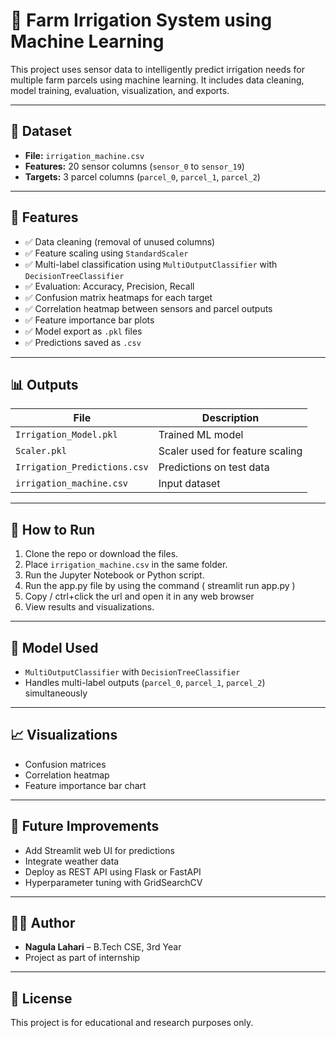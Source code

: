 # 🚜 Farm Irrigation System using Machine Learning

This project uses sensor data to intelligently predict irrigation needs for multiple farm parcels using machine learning. It includes data cleaning, model training, evaluation, visualization, and exports.

---

## 📁 Dataset

- **File:** `irrigation_machine.csv`
- **Features:** 20 sensor columns (`sensor_0` to `sensor_19`)
- **Targets:** 3 parcel columns (`parcel_0`, `parcel_1`, `parcel_2`)

---

## 🔧 Features

- ✅ Data cleaning (removal of unused columns)
- ✅ Feature scaling using `StandardScaler`
- ✅ Multi-label classification using `MultiOutputClassifier` with `DecisionTreeClassifier`
- ✅ Evaluation: Accuracy, Precision, Recall
- ✅ Confusion matrix heatmaps for each target
- ✅ Correlation heatmap between sensors and parcel outputs
- ✅ Feature importance bar plots
- ✅ Model export as `.pkl` files
- ✅ Predictions saved as `.csv`

---

## 📊 Outputs

| File                        | Description                        |
|-----------------------------|------------------------------------|
| `Irrigation_Model.pkl`      | Trained ML model                   |
| `Scaler.pkl`                | Scaler used for feature scaling    |
| `Irrigation_Predictions.csv`| Predictions on test data           |
| `irrigation_machine.csv`    | Input dataset                      |

---

## 🚀 How to Run

1. Clone the repo or download the files.
2. Place `irrigation_machine.csv` in the same folder.
3. Run the Jupyter Notebook or Python script.
4. Run the app.py file by using the command ( streamlit run app.py )
5. Copy / ctrl+click the url and open it in any web browser 
6. View results and visualizations.

---

## 🧠 Model Used

- `MultiOutputClassifier` with `DecisionTreeClassifier`
- Handles multi-label outputs (`parcel_0`, `parcel_1`, `parcel_2`) simultaneously

---

## 📈 Visualizations

- Confusion matrices
- Correlation heatmap
- Feature importance bar chart

---

## 🔮 Future Improvements

- Add Streamlit web UI for predictions
- Integrate weather data
- Deploy as REST API using Flask or FastAPI
- Hyperparameter tuning with GridSearchCV

---

## 👩‍💻 Author

- **Nagula Lahari** – B.Tech CSE, 3rd Year  
- Project as part of internship

---

## 📄 License

This project is for educational and research purposes only.

